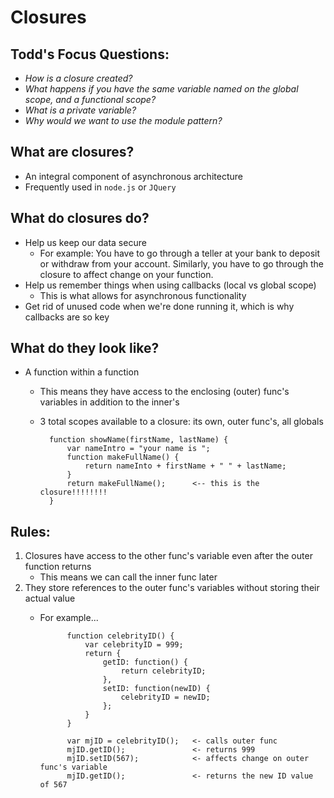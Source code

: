 # Closures

## Todd's Focus Questions:
- *How is a closure created?*
- *What happens if you have the same variable named on the global scope, and a functional scope?*
- *What is a private variable?*
- *Why would we want to use the module pattern?*

## What are closures?
- An integral component of asynchronous architecture 
- Frequently used in `node.js` or `JQuery`

## What do closures do?
- Help us keep our data secure
    + For example: You have to go through a teller at your bank to deposit or withdraw from your account. Similarly, you have to go through the closure to affect change on your function. 
- Help us remember things when using callbacks (local vs global scope)
    + This is what allows for asynchronous functionality 
- Get rid of unused code when we're done running it, which is why callbacks are so key

## What do they look like?
- A function within a function
    + This means they have access to the enclosing (outer) func's variables in addition to the inner's
    + 3 total scopes available to a closure: its own, outer func's, all globals

            function showName(firstName, lastName) {
                var nameIntro = "your name is ";
                function makeFullName() {
                    return nameInto + firstName + " " + lastName;
                }
                return makeFullName();      <-- this is the closure!!!!!!!! 
            }

## Rules:
1. Closures have access to the other func's variable even after the outer function returns
    - This means we can call the inner func later
2. They store references to the outer func's variables without storing their actual value 
    - For example...

                function celebrityID() {
                    var celebrityID = 999;
                    return {
                        getID: function() {
                            return celebrityID;
                        },
                        setID: function(newID) {
                            celebrityID = newID;
                        };
                    }
                }

                var mjID = celebrityID();   <- calls outer func
                mjID.getID();               <- returns 999
                mjID.setID(567);            <- affects change on outer func's variable
                mjID.getID();               <- returns the new ID value of 567